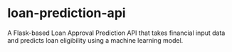 # loan-prediction-api
A Flask-based Loan Approval Prediction API that takes financial input data and predicts loan eligibility using a machine learning model.
